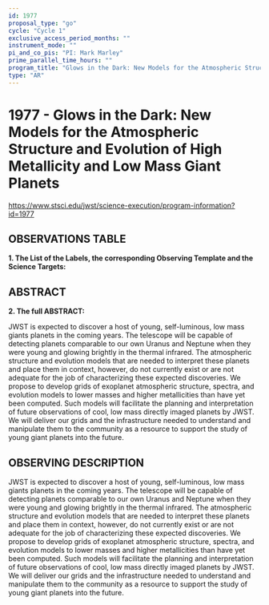 ```yaml
---
id: 1977
proposal_type: "go"
cycle: "Cycle 1"
exclusive_access_period_months: ""
instrument_mode: ""
pi_and_co_pis: "PI: Mark Marley"
prime_parallel_time_hours: ""
program_title: "Glows in the Dark: New Models for the Atmospheric Structure and Evolution of High Metallicity and Low Mass Giant Planets"
type: "AR"
---
```

# 1977 - Glows in the Dark: New Models for the Atmospheric Structure and Evolution of High Metallicity and Low Mass Giant Planets
https://www.stsci.edu/jwst/science-execution/program-information?id=1977
## OBSERVATIONS TABLE
**1. The List of the Labels, the corresponding Observing Template and the Science Targets:**

## ABSTRACT

**2. The full ABSTRACT:**

JWST is expected to discover a host of young, self-luminous, low mass giants planets in the coming years. The telescope will be capable of detecting planets comparable to our own Uranus and Neptune when they were young and glowing brightly in the thermal infrared. The atmospheric structure and evolution models that are needed to interpret these planets and place them in context, however, do not currently exist or are not adequate for the job of characterizing these expected discoveries. We propose to develop grids of exoplanet atmospheric structure, spectra, and evolution models to lower masses and higher metallicities than have yet been computed. Such models will facilitate the planning and interpretation of future observations of cool, low mass directly imaged planets by JWST. We will deliver our grids and the infrastructure needed to understand and manipulate them to the community as a resource to support the study of young giant planets into the future.

## OBSERVING DESCRIPTION

JWST is expected to discover a host of young, self-luminous, low mass giants planets in the coming years. The telescope will be capable of detecting planets comparable to our own Uranus and Neptune when they were young and glowing brightly in the thermal infrared. The atmospheric structure and evolution models that are needed to interpret these planets and place them in context, however, do not currently exist or are not adequate for the job of characterizing these expected discoveries. We propose to develop grids of exoplanet atmospheric structure, spectra, and evolution models to lower masses and higher metallicities than have yet been computed. Such models will facilitate the planning and interpretation of future observations of cool, low mass directly imaged planets by JWST. We will deliver our grids and the infrastructure needed to understand and manipulate them to the community as a resource to support the study of young giant planets into the future.